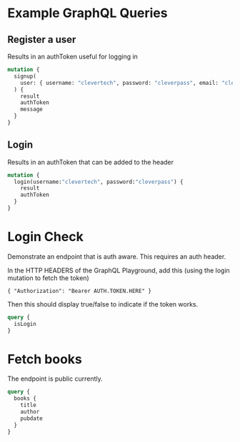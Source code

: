 # Example GraphQL Queries

## Register a user

Results in an authToken useful for logging in

```graphql
mutation {
  signup(
    user: { username: "clevertech", password: "cleverpass", email: "clevertech@example.com" }
  ) {
    result
    authToken
    message
  }
}
```

## Login

Results in an authToken that can be added to the header

```graphql
mutation {
  login(username:"clevertech", password:"cleverpass") {
    result
    authToken
  }
}

```

# Login Check

Demonstrate an endpoint that is auth aware. This requires an auth header.

In the HTTP HEADERS of the GraphQL Playground, add this (using the login mutation to fetch the token)

```
{ "Authorization": "Bearer AUTH.TOKEN.HERE" }
```

Then this should display true/false to indicate if the token works.

```graphql
query {
  isLogin
}
```

# Fetch books

The endpoint is public currently.

```graphql
query {
  books {
    title
    author
    pubdate
  }
}
```